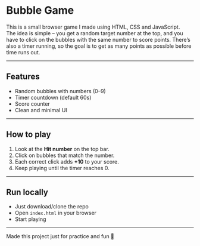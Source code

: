 # Bubble Game 

This is a small browser game I made using HTML, CSS and JavaScript.  
The idea is simple – you get a random target number at the top, and you have to click on the bubbles with the same number to score points. There’s also a timer running, so the goal is to get as many points as possible before time runs out.

---

## Features
- Random bubbles with numbers (0–9)
- Timer countdown (default 60s)
- Score counter
- Clean and minimal UI

---

## How to play
1. Look at the **Hit number** on the top bar.
2. Click on bubbles that match the number.
3. Each correct click adds **+10** to your score.
4. Keep playing until the timer reaches 0.

---

## Run locally
- Just download/clone the repo
- Open `index.html` in your browser
- Start playing 

---

Made this project just for practice and fun 🚀
